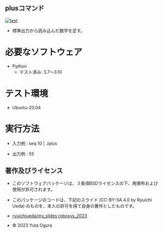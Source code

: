 ## plusコマンド
[![test](https://github.com/Yusp27/robosys2023/actions/workflows/test.yml/badge.svg)](https://github.com/Yusp27/robosys2023/actions/workflows/test.yml)

* 標準出力から読み込んだ数字を足す。

# 必要なソフトウェア
* Python
  * テスト済み: 3.7～3.10

# テスト環境
* Ubuntu-20.04

# 実行方法
* 入力例 : 
seq 10 | ./plus

* 出力例 : 
55

## 著作及びライセンス

* このソフトウェアパッケージは、３条項BSDライセンスの下、再頒布および使用が許可されます。
* このパッケージのコードは、下記のスライド (CC-BY-SA 4.0 by Ryuichi Ueda) のものを、本人の許可を得て自身の著作としたものです。
* [ryuichiueda/my_slides robosys_2023](https://github.com/ryuichueda/my_slides/tree/master/robosys_2023)

* © 2023 Yuta Ogura
